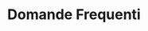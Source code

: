 ---
templateKey: 'faq-page'
path: /faq
title: Domande Frequenti
image: /img/jumbotron.jpg
heading: Domande Frequenti
faq:
    - question: C'è Il WI-FI?
      answer: >
        Assolutamente sì

    - question: C'è il bagno in camera?
      answer: >
        Certamente
---